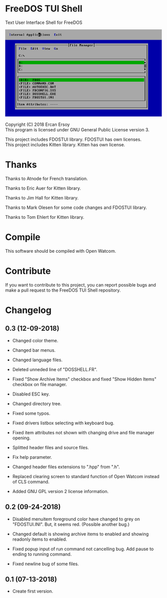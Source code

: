 # FreeDOS TUI Shell

Text User Interface Shell for FreeDOS

![Screenshot](screenshot.png)

Copyright (C) 2018 Ercan Ersoy<br />
This program is licensed under GNU General Public License version 3.

This project includes FDOSTUI library. FDOSTUI has own licenses.<br />
This project includes Kitten library. Kitten has own license.

# Thanks

Thanks to Atnode for French translation.

Thanks to Eric Auer for Kitten library.

Thanks to Jim Hall for Kitten library.

Thanks to Mark Olesen for some code changes and FDOSTUI library.

Thanks to Tom Ehlert for Kitten library.

# Compile

This software should be compiled with Open Watcom.

# Contribute

If you want to contribute to this project, you can report possible bugs and
make a pull request to the FreeDOS TUI Shell repository.

# Changelog

## 0.3 (12-09-2018)

* Changed color theme.

* Changed bar menus.

* Changed language files.

* Deleted unneded line of "DOSSHELL.FR".

* Fixed "Show Archive Items" checkbox and fixed "Show Hidden Items" checkbox on file manager.

* Disabled ESC key.

* Changed directory tree.

* Fixed some typos.

* Fixed drivers listbox selecting with keyboard bug.

* Fixed item attributes not shown with changing drive and file manager opening.

* Splitted header files and source files.

* Fix help parameter.

* Changed header files extensions to ".hpp" from ".h".

* Replaced clearing screen to standard function of Open Watcom instead of CLS command.

* Added GNU GPL version 2 license information.

## 0.2 (09-24-2018)

* Disabled menuitem foreground color have changed to grey on "FDOSTUI.INI". But, it seems red. (Possible another bug.)

* Changed default is showing archive items to enabled and showing readonly items to enabled.

* Fixed popup input of run command not cancelling bug. Add pause to ending to running command.

* Fixed newline bug of some files.

## 0.1 (07-13-2018)

* Create first version.
